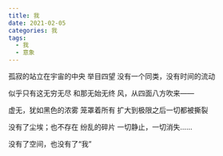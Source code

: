 ```yaml
---
title: 我
date: 2021-02-05
categories: 我
tags:
  - 我
  - 意象
---
```


孤寂的站立在宇宙的中央
举目四望
没有一个同类，没有时间的流动
<!--more-->
似乎只有这无穷无尽
和那无始无终
风，从四面八方吹来——

虚无，犹如黑色的浓雾
笼罩着所有
扩大到极限之后一切都被撕裂

没有了尘埃；也不存在
纷乱的碎片
一切静止，一切消失……

没有了空间，也没有了“我”